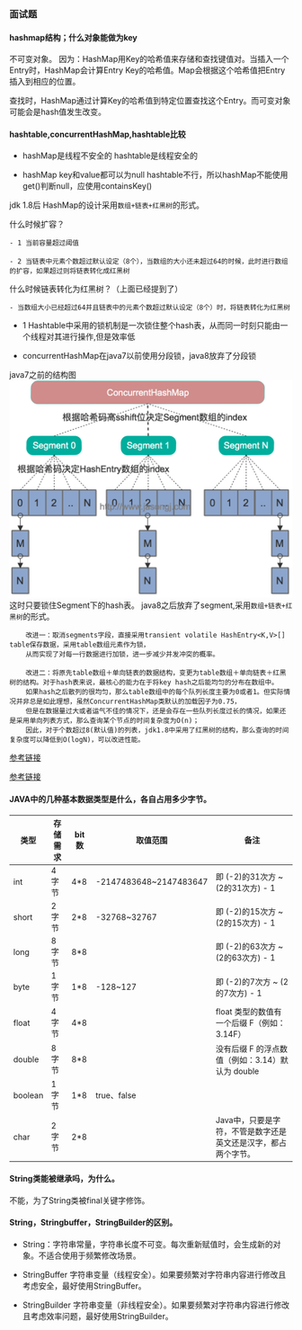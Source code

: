 ### 面试题
#### hashmap结构；什么对象能做为key
不可变对象。
因为：HashMap用Key的哈希值来存储和查找键值对。当插入一个Entry时，HashMap会计算Entry Key的哈希值。Map会根据这个哈希值把Entry插入到相应的位置。

查找时，HashMap通过计算Key的哈希值到特定位置查找这个Entry。而可变对象可能会是hash值发生改变。

#### hashtable,concurrentHashMap,hashtable比较

* hashMap是线程不安全的 hashtable是线程安全的

* hashMap key和value都可以为null hashtable不行，所以hashMap不能使用get()判断null，应使用containsKey()

jdk 1.8后 HashMap的设计采用`数组+链表+红黑树`的形式。

什么时候扩容？

    - 1 当前容量超过阈值

    - 2 当链表中元素个数超过默认设定（8个），当数组的大小还未超过64的时候，此时进行数组的扩容，如果超过则将链表转化成红黑树

什么时候链表转化为红黑树？（上面已经提到了）

    - 当数组大小已经超过64并且链表中的元素个数超过默认设定（8个）时，将链表转化为红黑树

* 1 Hashtable中采用的锁机制是一次锁住整个hash表，从而同一时刻只能由一个线程对其进行操作,但是效率低

* concurrentHashMap在java7以前使用分段锁，java8放弃了分段锁

java7之前的结构图
![java7](./image/concurrenthashmap_java7.png)
这时只要锁住Segment下的hash表。
java8之后放弃了segment,采用`数组+链表+红黑树`的形式。

        改进一：取消segments字段，直接采用transient volatile HashEntry<K,V>[] table保存数据，采用table数组元素作为锁，
        从而实现了对每一行数据进行加锁，进一步减少并发冲突的概率。
        
        改进二：将原先table数组＋单向链表的数据结构，变更为table数组＋单向链表＋红黑树的结构。对于hash表来说，最核心的能力在于将key hash之后能均匀的分布在数组中。
        如果hash之后散列的很均匀，那么table数组中的每个队列长度主要为0或者1。但实际情况并非总是如此理想，虽然ConcurrentHashMap类默认的加载因子为0.75，
        但是在数据量过大或者运气不佳的情况下，还是会存在一些队列长度过长的情况，如果还是采用单向列表方式，那么查询某个节点的时间复杂度为O(n)；
        因此，对于个数超过8(默认值)的列表，jdk1.8中采用了红黑树的结构，那么查询的时间复杂度可以降低到O(logN)，可以改进性能。
        
[参考链接](https://my.oschina.net/pingpangkuangmo/blog/817973)

[参考链接](https://blog.csdn.net/wangxiaotongfan/article/details/52074160)

#### JAVA中的几种基本数据类型是什么，各自占用多少字节。

| 类型 | 存储需求|bit 数|取值范围|备注|
|----- |------ | ------ | ---| ----|
|int | 4字节 | 4*8 | -2147483648~2147483647 | 即 (-2)的31次方 ~ (2的31次方) - 1|
|short	|2字节|	2*8	|-32768~32767	|即 (-2)的15次方 ~ (2的15次方) - 1|
|long	|8字节|	8*8	|	|即 (-2)的63次方 ~ (2的63次方) - 1|
|byte|	1字节|	1*8|	-128~127	|即 (-2)的7次方 ~ (2的7次方) - 1|
|float|	4字节|	4*8	|	|float 类型的数值有一个后缀 F（例如：3.14F）|
|double|	8字节|	8*8	|	|没有后缀 F 的浮点数值（例如：3.14）默认为 double|
|boolean|	1字节|	1*8	|true、false|
|char|	2字节	|2*8	|	|Java中，只要是字符，不管是数字还是英文还是汉字，都占两个字节。|

#### String类能被继承吗，为什么。

不能，为了String类被final关键字修饰。

#### String，Stringbuffer，StringBuilder的区别。

* String：字符串常量，字符串长度不可变。每次重新赋值时，会生成新的对象。不适合使用于频繁修改场景。

* StringBuffer 字符串变量（线程安全）。如果要频繁对字符串内容进行修改且考虑安全，最好使用StringBuffer。

* StringBuilder 字符串变量（非线程安全）。如果要频繁对字符串内容进行修改且考虑效率问题，最好使用StringBuilder。
